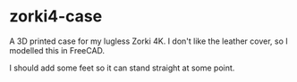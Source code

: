 # zorki4-case

A 3D printed case for my lugless Zorki 4K. I don't like the leather cover, so I modelled this in FreeCAD. 

I should add some feet so it can stand straight at some point.

